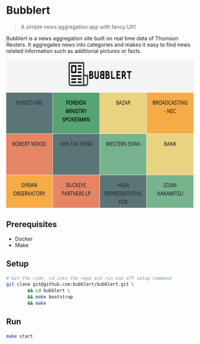 # Bubblert

> A simple news aggregation app with fancy UX!

Bubblert is a news aggregation site built on real time data of Thomson Reuters. It aggregates news into categories and makes it easy to find news related information such as additional pictures or facts.

<img src="https://raw.githubusercontent.com/bubblert/bubblert/master/.github/Screen%20Shot%202017-09-17%20at%2002.42.43.png" height="400" />


## Prerequisites

* Docker
* Make

## Setup

```bash
# Get the code, cd into the repo and run one off setup command
git clone git@github.com:bubblert/bubblert.git \
        && cd bubblert \
        && make bootstrap
        && make
```

## Run

```bash
make start
```

